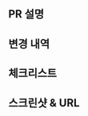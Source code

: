 <!-- 이 PR을 요약한 내용으로 위 제목 폼을 채워 주세요. -->

## PR 설명

<!-- PR의 목적, PR이 구현하는 기획이나 디자인(figma, slack or jira) 등 리뷰어가 참고할 내용을 적어주세요. -->

## 변경 내역

<!-- 실제 변경이 발생한 부분을 위주로 서술해주세요. -->
<!-- 필요하다면 코드 레벨의 설명도 곁들일 수 있습니다. -->
<!-- 리뷰어가 변경점에 대해 빠르게 이해를 할 수 있도록 서술해주세요. -->

## 체크리스트

<!-- 프로젝트별로 반드시 확인해야 하는 항목을 나열해주세요. -->
<!-- 각 항목을 읽어 보시고, 해당하는 항목의 주석을 해제해주세요. -->
<!-- 조금이라도 명확하지 않은 부분이 있다면 슬랙 #triple-web-dev 채널로 질문해주세요! -->
<!-- - [x] 주요 동선의 통합 테스트를 진행하셨나요? -->
<!-- - [x] 기획자/디자이너에게 확인을 받았나요? 혹은 확인이 필요없는 이슈인가요? -->

## 스크린샷 & URL

<!-- 이 변경과 관련있는 스크린샷을 첨부해 주세요. -->
<!-- 반드시 필요한 게 아니라면 생략 가능합니다. -->
<!-- 변경 사항을 확인할 수 있는 샘플 URL을 알려주세요. 바로 동작하는 링크일수록 좋습니다. -->
